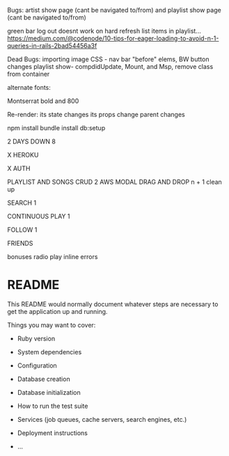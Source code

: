 Bugs:
  artist show page (cant be navigated to/from) and playlist show page (cant be navigated to/from) 

  green bar
  log out doesnt work on hard refresh
  list items in playlist... https://medium.com/@codenode/10-tips-for-eager-loading-to-avoid-n-1-queries-in-rails-2bad54456a3f


Dead Bugs:
  importing image
  CSS - nav bar "before" elems, BW button changes
  playlist show- compdidUpdate, Mount, and Msp, remove class from container

  
  alternate fonts:

  Montserrat bold and 800

Re-render:
  its state changes
  its props change
  parent changes

npm install
bundle install
db:setup

2 DAYS DOWN
8

X HEROKU

X AUTH

PLAYLIST AND SONGS CRUD 2
  AWS
  MODAL
  DRAG AND DROP
  n + 1 clean up

SEARCH 1

CONTINUOUS PLAY 1

FOLLOW 1

FRIENDS

bonuses
  radio play
  inline errors







# README

This README would normally document whatever steps are necessary to get the
application up and running.

Things you may want to cover:

* Ruby version

* System dependencies

* Configuration

* Database creation

* Database initialization

* How to run the test suite

* Services (job queues, cache servers, search engines, etc.)

* Deployment instructions

* ...